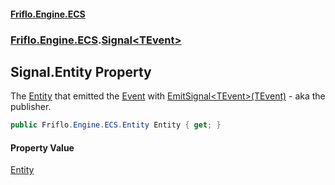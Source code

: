 #### [Friflo.Engine.ECS](index.md 'index')
### [Friflo.Engine.ECS](Friflo.Engine.ECS.md 'Friflo.Engine.ECS').[Signal&lt;TEvent&gt;](Signal_TEvent_.md 'Friflo.Engine.ECS.Signal<TEvent>')

## Signal<TEvent>.Entity Property

The [Entity](Signal_TEvent_.Entity.md 'Friflo.Engine.ECS.Signal<TEvent>.Entity') that emitted the [Event](Signal_TEvent_.Event.md 'Friflo.Engine.ECS.Signal<TEvent>.Event') with [EmitSignal&lt;TEvent&gt;(TEvent)](Entity.EmitSignal_TEvent_(TEvent).md 'Friflo.Engine.ECS.Entity.EmitSignal<TEvent>(TEvent)') - aka the publisher.

```csharp
public Friflo.Engine.ECS.Entity Entity { get; }
```

#### Property Value
[Entity](Entity.md 'Friflo.Engine.ECS.Entity')